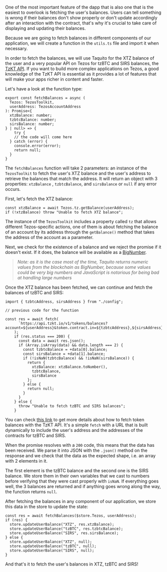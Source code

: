 One of the most important feature of the dapp that is also one that is the easiest to overlook is fetching the user's balances. Users can tell something is wrong if their balances don't show properly or don't update accordingly after an interaction with the contract, that's why it's crucial to take care of displaying and updating their balances.

Because we are going to fetch balances in different components of our application, we will create a function in the `utils.ts` file and import it when necessary.

In order to fetch the balances, we will use Taquito for the XTZ balance of the user and a very popular API on Tezos for tzBTC and SIRS balances, the [TzKT API](https://api.tzkt.io/). If you want to build more complex applications on Tezos, a good knowledge of the TzKT API is essential as it provides a lot of features that will make your apps richer in content and faster.

Let's have a look at the function type:

```typescript=
export const fetchBalances = async (
  Tezos: TezosToolkit,
  userAddress: TezosAccountAddress
): Promise<{
  xtzBalance: number;
  tzbtcBalance: number;
  sirsBalance: number;
} | null> => {
	try {
	// the code will come here
  } catch (error) {
    console.error(error);
    return null;
  }
}
```

The `fetchBalances` function will take 2 parameters: an instance of the `TezosToolkit` to fetch the user's XTZ balance and the user's address to retrieve the balances that match the address. It will return an object with 3 properties: `xtzBalance` , `tzbtcBalance`, and `sirsBalance` or `null` if any error occurs.

First, let's fetch the XTZ balance:

```typescript=
const xtzBalance = await Tezos.tz.getBalance(userAddress);
if (!xtzBalance) throw "Unable to fetch XTZ balance";
```

The instance of the `TezosToolkit` includes a property called `tz` that allows different Tezos-specific actions, one of them is about fetching the balance of an account by its address through the `getBalance()` method that takes the address of the account as a parameter.

Next, we check for the existence of a balance and we reject the promise if it doesn't exist. If it does, the balance will be available as a [BigNumber](https://mikemcl.github.io/bignumber.js/).

>*Note: as it is the case most of the time, Taquito returns numeric values from the blockchain as BigNumber, because some values could be very big numbers and JavaScript is notorious for being bad at handling large numbers*

Once the XTZ balance has been fetched, we can continue and fetch the balances of tzBTC and SIRS:

```typescript=
import { tzbtcAddress, sirsAddress } from "./config";

// previous code for the function

const res = await fetch(
      `https://api.tzkt.io/v1/tokens/balances?account=${userAddress}&token.contract.in=${tzbtcAddress},${sirsAddress}`
    );
    if (res.status === 200) {
      const data = await res.json();
      if (Array.isArray(data) && data.length === 2) {
        const tzbtcBalance = +data[0].balance;
        const sirsBalance = +data[1].balance;
        if (!isNaN(tzbtcBalance) && !isNaN(sirsBalance)) {
          return {
            xtzBalance: xtzBalance.toNumber(),
            tzbtcBalance,
            sirsBalance
          };
        } else {
          return null;
        }
      }
    } else {
      throw "Unable to fetch tzBTC and SIRS balances";
    }
```

You can check [this link](https://api.tzkt.io/#operation/Tokens_GetTokenBalances) to get more details about how to fetch token balances with the TzKT API. It's a simple `fetch` with a URL that is built dynamically to include the user's address and the addresses of the contracts for tzBTC and SIRS.

When the promise resolves with a `200` code, this means that the data has been received. We parse it into JSON with the `.json()` method on the response and we check that the data as the expected shape, i.e. an array with 2 elements in it.

The first element is the tzBTC balance and the second one is the SIRS balance. We store them in their own variables that we cast to numbers before verifying that they were cast properly with `isNaN`. If everything goes well, the 3 balances are returned and if anything goes wrong along the way, the function returns `null`.

After fetching the balances in any component of our application, we store this data in the store to update the state:

```typescript=
const res = await fetchBalances($store.Tezos, userAddress);
if (res) {
  store.updateUserBalance("XTZ", res.xtzBalance);
  store.updateUserBalance("tzBTC", res.tzbtcBalance);
  store.updateUserBalance("SIRS", res.sirsBalance);
} else {
  store.updateUserBalance("XTZ", null);
  store.updateUserBalance("tzBTC", null);
  store.updateUserBalance("SIRS", null);
}
```

And that's it to fetch the user's balances in XTZ, tzBTC and SIRS!